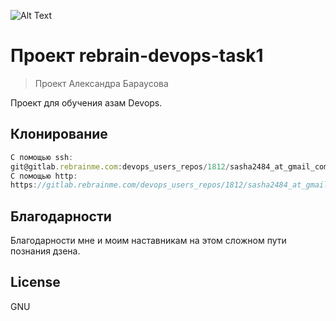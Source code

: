 
![Alt Text](https://media.giphy.com/media/119HtgTy0cDjK8/giphy.gif)


# Проект rebrain-devops-task1

> Проект Александра Бараусова

Проект для обучения азам Devops. 

## Клонирование

```js
С помощью ssh:
git@gitlab.rebrainme.com:devops_users_repos/1812/sasha2484_at_gmail_com.git
С помощью http:
https://gitlab.rebrainme.com/devops_users_repos/1812/sasha2484_at_gmail_com.git

```


## Благодарности

Благодарности мне и моим наставникам на этом сложном пути познания дзена.



## License

GNU


